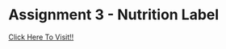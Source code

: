 # Assignment 3 - Nutrition Label
[Click Here To Visit!!](https://anupkrmistry.github.io/Nutrition-Label/ "Home")
